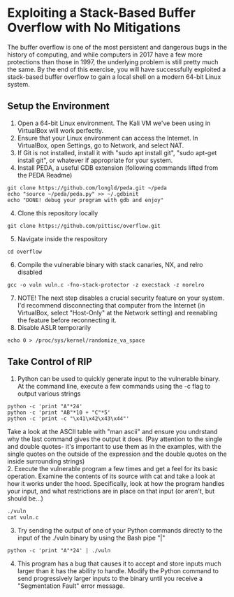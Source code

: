 # Exploiting a Stack-Based Buffer Overflow with No Mitigations

The buffer overflow is one of the most persistent and dangerous bugs in the history of computing, and while computers in 2017 have a few more protections than those in 1997, the underlying problem is still pretty much the same. By the end of this exercise, you will have successfully exploited a stack-based buffer overflow to gain a local shell on a modern 64-bit Linux system. 

## Setup the Environment
1. Open a 64-bit Linux environment. The Kali VM we've been using in VirtualBox will work perfectly. 
2. Ensure that your Linux environment can access the Internet. In VirtualBox, open Settings, go to Network, and select NAT. 
3. If Git is not installed, install it with "sudo apt install git", "sudo apt-get install git", or whatever if appropriate for your system. 
4. Install PEDA, a useful GDB extension (following commands lifted from the PEDA Readme)
```
git clone https://github.com/longld/peda.git ~/peda 
echo "source ~/peda/peda.py" >> ~/.gdbinit 
echo "DONE! debug your program with gdb and enjoy" 
```
4. Clone this repository locally 
```
git clone https://github.com/pittisc/overflow.git 
``` 
5. Navigate inside the respository 
```
cd overflow
```
6. Compile the vulnerable binary with stack canaries, NX, and relro disabled 
```
gcc -o vuln vuln.c -fno-stack-protector -z execstack -z norelro
``` 
7. NOTE! The next step disables a crucial security feature on your system. I'd recommend disconnecting that computer from the Internet (in VirtualBox, select "Host-Only" at the Network setting) and reenabling the feature before reconnecting it. 
8. Disable ASLR temporarily 
```
echo 0 > /proc/sys/kernel/randomize_va_space
```

## Take Control of RIP
1. Python can be used to quickly generate input to the vulnerable binary. At the command line, execute a few commands using the -c flag to output various strings 
```
python -c 'print "A"*24' 
python -c 'print "AB"*10 + "C"*5' 
python -c 'print -c "\x41\x42\x43\x44"'
``` 
Take a look at the ASCII table with "man ascii" and ensure you undrstand why the last command gives the output it does. (Pay attention to the single and double quotes- it's important to use them as in the examples, with the single quotes on the outside of the expression and the double quotes on the inside surrounding strings)   
2. Execute the vulnerable program a few times and get a feel for its basic operation. Examine the contents of its source with cat and take a look at how it works under the hood. Specifically, look at how the program handles your input, and what restrictions are in place on that input (or aren't, but should be...) 
```
./vuln 
cat vuln.c 
```
3. Try sending the output of one of your Python commands directly to the input of the ./vuln binary by using the Bash pipe "|" 
```
python -c 'print "A"*24' | ./vuln 
```
4. This program has a bug that causes it to accept and store inputs much larger than it has the ability to handle. Modify the Python command to send progressively larger inputs to the binary until you receive a "Segmentation Fault" error message.
